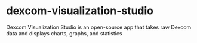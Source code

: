 # dexcom-visualization-studio
Dexcom Visualization Studio is an open-source app that takes raw Dexcom data and displays charts, graphs, and statistics
